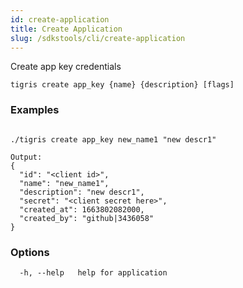 ```yaml
---
id: create-application
title: Create Application
slug: /sdkstools/cli/create-application
---
```


Create app key credentials

```shell
tigris create app_key {name} {description} [flags]
```

### Examples

```

./tigris create app_key new_name1 "new descr1"

Output:
{
  "id": "<client id>",
  "name": "new_name1",
  "description": "new descr1",
  "secret": "<client secret here>",
  "created_at": 1663802082000,
  "created_by": "github|3436058"
}

```

### Options

```
  -h, --help   help for application
```
